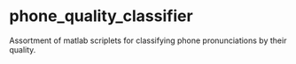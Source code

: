 # phone_quality_classifier
Assortment of matlab scriplets for classifying phone pronunciations by their quality.
